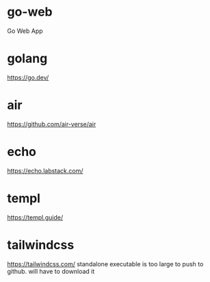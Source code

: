 # go-web
Go Web App

# golang
https://go.dev/

# air
https://github.com/air-verse/air

# echo
https://echo.labstack.com/

# templ
https://templ.guide/

# tailwindcss
https://tailwindcss.com/
standalone executable is too large to push to github.  will have to download it
